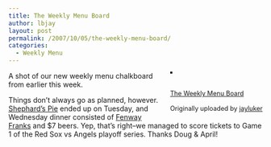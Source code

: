 ```yaml
---
title: The Weekly Menu Board
author: lbjay
layout: post
permalink: /2007/10/05/the-weekly-menu-board/
categories:
  - Weekly Menu
---
```

<abbr class="unapi-id" title=""><!-- &nbsp; --></abbr> 

<div style="float: right; margin-left: 10px; margin-bottom: 10px;">
  <a href="http://www.flickr.com/photos/37849137@N00/1491253406/" title="photo sharing"><img src="http://farm2.static.flickr.com/1421/1491253406_24fe70086e_m.jpg" alt="" style="border: solid 2px #000000;" /></a><br /> <br /> <span style="font-size: 0.9em; margin-top: 0px;"><br /> <a href="http://www.flickr.com/photos/37849137@N00/1491253406/">The Weekly Menu Board</a><br /> <br /> Originally uploaded by <a href="http://www.flickr.com/people/37849137@N00/">jayluker</a><br /> </span>
</div>

A shot of our new weekly menu chalkboard from earlier this week. 

Things don&#8217;t always go as planned, however. <a href='http://en.wikipedia.org/wiki/Shephards_pie' target='_blank'>Shephard&#8217;s Pie</a> ended up on Tuesday, and Wednesday dinner consisted of <a href='http://en.wikipedia.org/wiki/Fenway' target='_blank'> Fenway Franks</a> and $7 beers. Yep, that&#8217;s right&#8211;we managed to score tickets to Game 1 of the Red Sox vs Angels playoff series. Thanks Doug &#038; April!  
<br clear="all" />